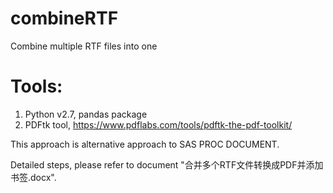 # combineRTF
Combine multiple RTF files into one

# Tools:
1) Python v2.7, pandas package <br />
2) PDFtk tool, https://www.pdflabs.com/tools/pdftk-the-pdf-toolkit/ <br />

This approach is alternative approach to SAS PROC DOCUMENT.

Detailed steps, please refer to document "合并多个RTF文件转换成PDF并添加书签.docx".



